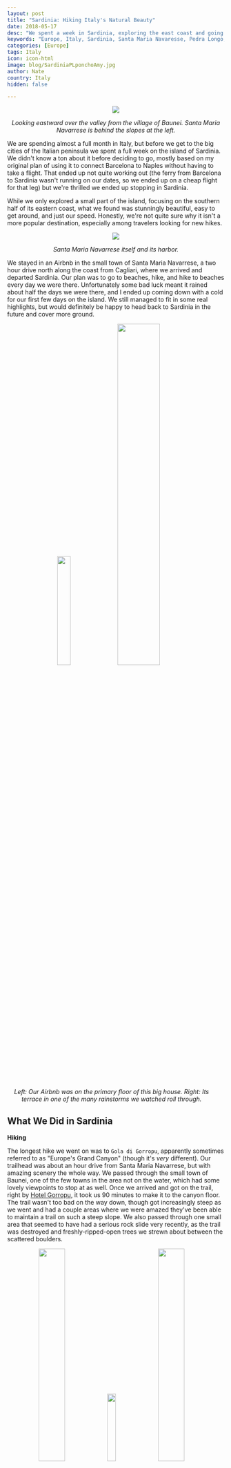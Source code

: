 ```yaml
---
layout: post
title: "Sardinia: Hiking Italy's Natural Beauty"
date: 2018-05-17
desc: "We spent a week in Sardinia, exploring the east coast and going on a couple of really amazing, scenic hikes."
keywords: "Europe, Italy, Sardinia, Santa Maria Navaresse, Pedra Longo, Gola di Gorropu, What to Do, hikes, beach, car rental, sixt, cagliari, tirrenia, RTW"
categories: [Europe]
tags: Italy
icon: icon-html
image: blog/SardiniaPLponchoAmy.jpg
author: Nate
country: Italy
hidden: false

---
```


<div style="text-align: center;"><a href="/static/assets/img/blog/SardiniaSMNvalleyPANO.jpg" target="_blank"><img src="/static/assets/img/blog/SardiniaSMNvalleyPANO.jpg" style="max-width: calc(95% - 20px);"></a><p><i>Looking eastward over the valley from the village of Baunei. Santa Maria Navarrese is behind the slopes at the left.</i></p></div><p></p> 

We are spending almost a full month in Italy, but before we get to the big cities of the Italian peninsula we spent a full week on the island of Sardinia. We didn't know a ton about it before deciding to go, mostly based on my original plan of using it to connect Barcelona to Naples without having to take a flight. That ended up not quite working out (the ferry from Barcelona to Sardinia wasn't running on our dates, so we ended up on a cheap flight for that leg) but we're thrilled we ended up stopping in Sardinia.

While we only explored a small part of the island, focusing on the southern half of its eastern coast, what we found was stunningly beautiful, easy to get around, and just our speed. Honestly, we're not quite sure why it isn't a more popular destination, especially among travelers looking for new hikes.

<div style="text-align: center;"><a href="/static/assets/img/blog/SardiniaSMN-PANO.jpg" target="_blank"><img src="/static/assets/img/blog/SardiniaSMN-PANO.jpg" style="max-width: calc(95% - 20px);"></a><p><i>Santa Maria Navarrese itself and its harbor.</i></p></div><p></p> 

We stayed in an Airbnb in the small town of Santa Maria Navarrese, a two hour drive north along the coast from Cagliari, where we arrived and departed Sardinia. Our plan was to go to beaches, hike, and hike to beaches every day we were there. Unfortunately some bad luck meant it rained about half the days we were there, and I ended up coming down with a cold for our first few days on the island. We still managed to fit in some real highlights, but would definitely be happy to head back to Sardinia in the future and cover more ground.

<div style="text-align: center; max-width: calc(100% - 20px);"><a href="/static/assets/img/blog/SardiniaAirbnb.jpg" target="_blank"><img src="/static/assets/img/blog/SardiniaAirbnb.jpg" width="25.4%"></a> <a href="/static/assets/img/blog/SardiniaTerraceRain.jpg" target="_blank"><img src="/static/assets/img/blog/SardiniaTerraceRain.jpg" width="45%"></a><p><i>Left: Our Airbnb was on the primary floor of this big house. Right: Its terrace in one of the many rainstorms we watched roll through.</i></p></div><p></p>

## <i class="fa fa-check-square" aria-hidden="true" style="color:#2495C4;"></i> What We Did in Sardinia

**Hiking** 

The longest hike we went on was to `Gola di Gorropu`, apparently sometimes referred to as "Europe's Grand Canyon" (though it's _very_ different). Our trailhead was about an hour drive from Santa Maria Navarrese, but with amazing scenery the whole way. We passed through the small town of Baunei, one of the few towns in the area not on the water, which had some lovely viewpoints to stop at as well. Once we arrived and got on the trail, right by [Hotel Gorropu](http://gorropu.info/en/escursioni/trekking), it took us 90 minutes to make it to the canyon floor. The trail wasn't too bad on the way down, though got increasingly steep as we went and had a couple areas where we were amazed they've been able to maintain a trail on such a steep slope. We also passed through one small area that seemed to have had a serious rock slide very recently, as the trail was destroyed and freshly-ripped-open trees we strewn about between the scattered boulders.

<div style="text-align: center; max-width: calc(100% - 20px);"><a href="/static/assets/img/blog/SardiniaGolaValley.jpg" target="_blank"><img src="/static/assets/img/blog/SardiniaGolaValley.jpg" width="35.5%"></a> <a href="/static/assets/img/blog/SardiniaGolaRockslide.jpg" target="_blank"><img src="/static/assets/img/blog/SardiniaGolaRockslide.jpg" width="20%"></a> <a href="/static/assets/img/blog/SardiniaGolaRockHill.jpg" target="_blank"><img src="/static/assets/img/blog/SardiniaGolaRockHill.jpg" width="35.5%"></a><p><i>Left: The recurring view of the valley from the trail. Middle: A very recent rock slide had taken out a lane of trees. Right: A tilted perspective on a very-steep rock hill with a narrow trail arranged in it.</i></p></div><p></p>

At the bottom, we paid our 5 euro entrance fee to go into the protected area of the canyon, got a briefing from the staff on the best route toward the narrowest part, and set off across white boulders between the cliffs. We were apparently there at an exceptional time, as there water present in parts of the canyon that haven't had any for almost two years. Unfortunately after about 20 minutes of hiking between the narrowing walls we hit a 30-foot section that was under about 4-5 feet of freezing water. While some hikers were prepared with sandals and towels and could go a bit further on, we were not, and had to settle for taking a few more photos before turning around and starting the trek up the mountain. We'd read stories of it taking other hikers up to 3 hours to get back up to the road, but amazingly we made it back in only 89 minutes, _beating_ our downhill time (though the many more photos we took on the way down may have had something to do with it!). We were pretty exhausted at the end, and covered over 7 miles of hills in total, but it was definitely worth it.

<div style="text-align: center; max-width: calc(100% - 20px);"><a href="/static/assets/img/blog/SardiniaGolaNarrows.jpg" target="_blank"><img src="/static/assets/img/blog/SardiniaGolaNarrows.jpg" width="24.5%"></a> <a href="/static/assets/img/blog/SardiniaGolaWaterBlock.jpg" target="_blank"><img src="/static/assets/img/blog/SardiniaGolaWaterBlock.jpg" width="24.5%"></a> <a href="/static/assets/img/blog/SardiniaGolaDone.jpg" target="_blank"><img src="/static/assets/img/blog/SardiniaGolaDone.jpg" width="43.5%"></a><p><i>Left: The narrowing walls of the canyon. Middle: The water blocking our way, which was 4 feet deep instead of the usual 6 inches. Right: We made it back to the top!</i></p></div><p></p>

Our other hike, which we actually did first, was the route from Santa Maria Navarrese to `Pedra Longa` a steep formation of rock cliffs right on the coast about 3 miles north of town. This had the benefit that we didn't have to drive to the trailhead, and the downside that when it started pouring rain as we were finishing the return portion of the trail we had no car to hop inside of (but did have our trusty ponchos!). It's hard to make a comparison, but this trail may have been even more scenic than the canyon trail, with the colors of the ocean changing at every twist and turn. We read about this trail [here](http://www.visitbaunei.it/en/portfolio-type/trekking-a-pedra-longa/), where these is more information about the route. 

<div style="text-align: center; max-width: calc(100% - 20px);"><a href="/static/assets/img/blog/SardiniaPLcoastline.jpg" target="_blank"><img src="/static/assets/img/blog/SardiniaPLcoastline.jpg" width="20%"></a> <a href="/static/assets/img/blog/SardiniaPLamyWater.jpg" target="_blank"><img src="/static/assets/img/blog/SardiniaPLamyWater.jpg" width="35.5%"></a> <a href="/static/assets/img/blog/SardiniaPLponchoAmy.jpg" target="_blank"><img src="/static/assets/img/blog/SardiniaPLponchoAmy.jpg" width="35.5%"></a><p><i>Left: Our first glimpse of Pedra Longo, along the beautiful trail. Right: We made it, and Amy cooled off a bit. Right: Hiking back in the rain, before it started really pouring.</i></p></div><p></p>

We had originally been planning to hike to [Cala Goloritzè](http://www.travellintale.com/2015/10/20/sardinias-secret-beach-cala-goloritze/), [Tiscali](http://twinsintrainers.com/hiking-to-the-bronze-age-village-of-tiscali-sardinia/), and [Cala Luna](http://www.turismobaunei.eu/en/my-product/escursione-cala-luna/) but didn't because of all the rain and sickness, but they're high on our list for if we ever come back.

**Beaches**

Sardinia's east coast beaches are really at their best later in the summer, when lots of Italians visit it as their beach destination of choice. While it was chilly in the mornings, we had some warm afternoons and still enjoyed a bit of time on the sand. The public beach in Santa Maria Navarrese itself was a bit rocky, but very beautiful, and was the only place we actually got in for a quick swim before deciding the water was too cold to enjoy. Sadly we didn't get to hike to any of the "secret" beaches only reachable by foot or boat, but there are a handful that look really amazing.

<div style="text-align: center; max-width: calc(100% - 20px);"><a href="/static/assets/img/blog/SardiniaSMNrockybeach.jpg" target="_blank"><img src="/static/assets/img/blog/SardiniaSMNrockybeach.jpg" width="45%"></a> <a href="/static/assets/img/blog/SardiniaSMNbeach.jpg" target="_blank"><img src="/static/assets/img/blog/SardiniaSMNbeach.jpg" width="45%"></a><p><i>The public beach in Santa Maria Navarrese.</i></p></div><p></p>

On our way back to Cagliari we had some time to kill and so made a quick stop at near `Costa Rei` and the wide beach of fine white sand looked absolutely amazing, though is much more popular on nice days and has a lot less public beach access. 

**Driving**

After over seven months of travel, Sardinia was the first place we had to rent a car (not counting the jeep, ATV, e-bike, and scooter we used for brief sightseeing along the way). Neither of us ever learned to drive a manual transmission car, so we were stuck paying extra to get an automatic for the week. I found a great deal through Sixt, but when picking up the car they tried to double the price by claiming an additional insurance policy wasn't actually optional "because there are so many accidents in Italy". Sigh. Luckily I had a back-up reservation with Budget, which while more than the great-deal I thought I had was considerably less than what Sixt was demanding. We ended up in a tiny Renault Twingo, which we had no problems at all with. 

<div style="text-align: center; max-width: calc(100% - 20px);"><a href="/static/assets/img/blog/SardiniaTunnels.jpg" target="_blank"><img src="/static/assets/img/blog/SardiniaTunnels.jpg" width="45%"></a><p><i>Driving in Sardinia was full of bridges, tunnels, and these charming mountainside three-quarter tunnels with amazing views.</i></p></div><p></p>

To all the other drivers' chagrin, I stuck near the speed limits due to all the warnings of automated speed cameras, and having the freedom of movement that a car brings was really nice. 

**Cooking**

Santa Maria Navarrese has a good restaurant scene, supposedly, but with most of it being rather-expensive seafood we decided to just self-cater for the full week. Our Airbnb came with a suitable kitchen so we successfully avoided eating out (other than gelato, of course) for the whole time we were there. It was actually really nice to not have to worry about picking new restaurants or dealing with tiresome waiters, even though it meant we got a bit less immersion than we've had in a lot of other places.

<div style="text-align: center; max-width: calc(100% - 20px);"><a href="/static/assets/img/blog/SardiniaHappyHour.jpg" target="_blank"><img src="/static/assets/img/blog/SardiniaHappyHour.jpg" width="45%"></a> <a href="/static/assets/img/blog/SardiniaSunrise2.jpg" target="_blank"><img src="/static/assets/img/blog/SardiniaSunrise2.jpg" width="45%"></a><p><i>Our terrace made eating at home pretty enticing too.</i></p></div><p></p>

**Getting to Naples**

While the ferry from Barcelona to Sardinia didn't work out, we did successfully take a Tirrenia overnight ferry from Cagliari onward to Naples, and had a really lovely time. After killing some time between when the rental car was due back (1pm) and when our boat was set to depart (7pm) we arrived to the port, found the Tirrenia office, and boarded about 90 minutes before departure. I was surprised to find that most passengers cheap out on the onboard accommodations, so there was a bit of a competition to grab the best couches to later sleep on, but luckily we had pre-booked a private double cabin (at 160 euro total for two, with both transportation and a bed for the night it wasn't too pricey!) and spent most of the journey inside. 

<div style="text-align: center; max-width: calc(100% - 20px);"><a href="/static/assets/img/blog/SardiniaFerryBoarding.jpg" target="_blank"><img src="/static/assets/img/blog/SardiniaFerryBoarding.jpg" width="35.5%"></a> <a href="/static/assets/img/blog/SardiniaFerryBathroom.jpg" target="_blank"><img src="/static/assets/img/blog/SardiniaFerryBathroom.jpg" width="20%"></a> <a href="/static/assets/img/blog/SardiniaFerryRoom.jpg" target="_blank"><img src="/static/assets/img/blog/SardiniaFerryRoom.jpg" width="35.5%"></a><p><i>We were pretty amazed how spacious our 80 euro private cabin was for the overnight crossing.</i></p></div><p></p>

While the trip only lasts about 14 hours, the ship operates almost as a miniature cruise ship with multiple restaurants, cafes, bars, and even a game room. Our sailing seemed to be mostly empty, so only one deck worth of amenities was open. We enjoyed a bottle of wine we had brought with us in our cabin, had a mediocre dinner in the cafeteria, and slept soundly as we glided over the calm seas. If you're making the trip and not in a huge rush we highly recommend it–cheaper than flying, way more fun, and you arrive to Naples around 9am well-rested and ready to explore for a full day!

<div style="text-align: center; max-width: calc(100% - 20px);"><a href="/static/assets/img/blog/SardiniaFerryDeparture.jpg" target="_blank"><img src="/static/assets/img/blog/SardiniaFerryDeparture.jpg" width="45%"></a> <a href="/static/assets/img/blog/SardiniaFerrySunrise.jpg" target="_blank"><img src="/static/assets/img/blog/SardiniaFerrySunrise.jpg" width="45%"></a><p><i>Left: Departing from Cagliari. Right: Sunrise before approaching Naples.</i></p></div><p></p>

## <i class="fa fa-check-square" aria-hidden="true" style="color:#2495C4;"></i> How We Did with Our Budget in Sardinia

For our time in Sardinia, we had budgeted as much as 75 USD a night for accommodations. We knew we wanted to be on the east coast and within driving distance of Cagliari, since that was our port of departure, and ended up staying in the very-lovely Santa Maria Navarrese just because that's where we found the [best Airbnb in our price-range](https://www.airbnb.com/rooms/8081428), complete with amazing views out over the Mediterranean and for just 55 USD total per night. 

We had also budgeted 15 USD per day per person for food and 15 USD per day per person for entertainment. Out of that planned 60 USD total, we ended up spending only 38 USD per day on average, with the vast majority of that on groceries (20 USD per day) and gasoline (7 USD per day). Even with the cost of the rental car (35 USD per day including taxes/fees) we still ended up well under budget overall, which we'll gladly apply to some nice meals in the big cities of Italy.

<div style="text-align: center; max-width: calc(100% - 20px);"><a href="/static/assets/img/blog/SardiniaLizard.jpg" target="_blank"><img src="/static/assets/img/blog/SardiniaLizard.jpg" width="45%"></a><p><i>These lizards were everywhere when the sun was out and made great trail companions.</i></p></div><p></p>

